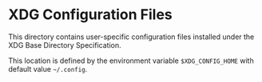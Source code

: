 # XDG Configuration Files

This directory contains user-specific configuration files installed
under the XDG Base Directory Specification.

This location is defined by the environment variable `$XDG_CONFIG_HOME`
with default value `~/.config`.
